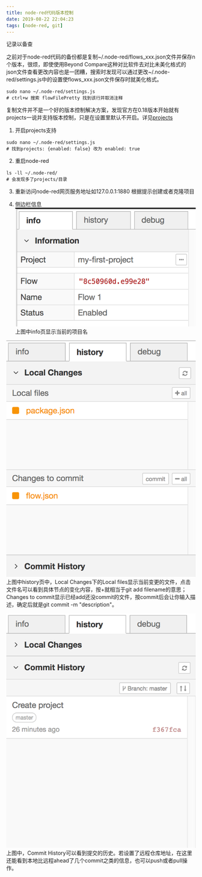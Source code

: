 ```yaml
---
title: node-red代码版本控制
date: 2019-08-22 22:04:23
tags: [node-red, git]
---
```

记录以备查

之前对于node-red代码的备份都是复制~/.node-red/flows_xxx.json文件并保存n个版本，很烦，即使使用Beyond Compare这种对比软件去对比未美化格式的json文件查看更改内容也是一团糟，搜索时发现可以通过更改~/.node-red/settings.js中的设置使flows_xxx.json文件保存时就美化格式。
```
sudo nano ~/.node-red/settings.js
# ctrl+w 搜索 flowFilePretty 找到该行并取消注释
```
复制文件并不是一个好的版本控制解决方案，发现官方在0.18版本开始就有projects一说并支持版本控制，只是在设置里默认不开启。详见[projects](https://nodered.org/docs/user-guide/projects/)

1. 开启projects支持

```
sudo nano ~/.node-red/settings.js
# 找到projects: {enabled: false} 改为 enabled: true
```

2. 重启node-red

```
ls -ll ~/.node-red/
# 会发现多了projects/目录
```

3. 重新访问node-red网页服务地址如127.0.0.1:1880
根据提示创建或者克隆项目

4. 侧边栏信息
![](/img/2019/project_info_sidebar.png)
上图中info页显示当前的项目名

![](/img/2019/project_local_changes.png)
上图中history页中，Local Changes下的Local files显示当前变更的文件，点击文件名可以看到具体节点的变化内容，按+就相当于git add filename的意思；Changes to commit显示已经add还没commit的文件，按commit后会让你输入描述，确定后就是git commit -m "description"。

![](/img/2019/project_commit_history.png)
上图中，Commit History可以看到提交的历史。若设置了远程仓库地址，在这里还能看到本地比远程ahead了几个commit之类的信息，也可以push或者pull操作。

